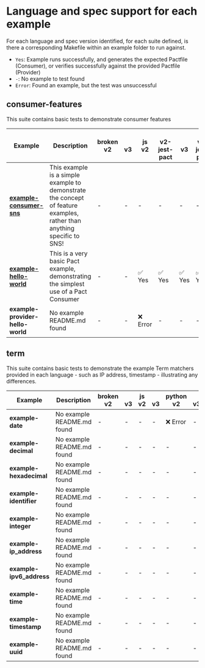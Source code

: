 # Language and spec support for each example

For each language and spec version identified, for each suite defined, is there a corresponding Makefile within an example folder to run against.

- `Yes`: Example runs successfully, and generates the expected Pactfile (Consumer), or verifies successfully against the provided Pactfile (Provider)
- `-`: No example to test found
- `Error`: Found an example, but the test was unsuccessful

## consumer-features

This suite contains basic tests to demonstrate consumer features

| Example                                                                     | Description                                                                                                            | broken<br/>v2   | <br/>v3   | js<br/>v2   | <br/>v2-jest-pact   | <br/>v3   | <br/>v3-jest-pact   | python<br/>v2   | <br/>v3   |
|-----------------------------------------------------------------------------|------------------------------------------------------------------------------------------------------------------------|-----------------|-----------|-------------|---------------------|-----------|---------------------|-----------------|-----------|
| **[example-consumer-sns](examples/consumer-features/example-consumer-sns)** | This example is a simple example to demonstrate the concept of feature examples, rather than anything specific to SNS! | -               | -         | -           | -                   | -         | -                   | ❌ Error        | ✅ Yes    |
| **[example-hello-world](examples/consumer-features/example-hello-world)**   | This is a very basic Pact example, demonstrating the simplest use of a Pact Consumer                                   | -               | -         | ✅ Yes      | ✅ Yes              | ✅ Yes    | ✅ Yes              | ❌ Error        | -         |
| **example-provider-hello-world**                                            | No example README.md found                                                                                             | -               | -         | ❌ Error    | -                   | -         | -                   | -               | -         |

## term

This suite contains basic tests to demonstrate the example Term matchers provided in each language - such as IP address, timestamp - illustrating any
differences.

| Example                  | Description                | broken<br/>v2   | <br/>v3   | js<br/>v2   | <br/>v3   | python<br/>v2   | <br/>v3   |
|--------------------------|----------------------------|-----------------|-----------|-------------|-----------|-----------------|-----------|
| **example-date**         | No example README.md found | -               | -         | -           | -         | ❌ Error        | -         |
| **example-decimal**      | No example README.md found | -               | -         | -           | -         | -               | -         |
| **example-hexadecimal**  | No example README.md found | -               | -         | -           | -         | -               | -         |
| **example-identifier**   | No example README.md found | -               | -         | -           | -         | -               | -         |
| **example-integer**      | No example README.md found | -               | -         | -           | -         | -               | -         |
| **example-ip_address**   | No example README.md found | -               | -         | -           | -         | -               | -         |
| **example-ipv6_address** | No example README.md found | -               | -         | -           | -         | -               | -         |
| **example-time**         | No example README.md found | -               | -         | -           | -         | -               | -         |
| **example-timestamp**    | No example README.md found | -               | -         | -           | -         | -               | -         |
| **example-uuid**         | No example README.md found | -               | -         | -           | -         | -               | -         |
